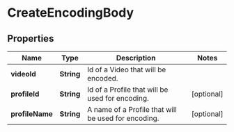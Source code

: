 
# CreateEncodingBody

## Properties
Name | Type | Description | Notes
------------ | ------------- | ------------- | -------------
**videoId** | **String** | Id of a Video that will be encoded. | 
**profileId** | **String** | Id of a Profile that will be used for encoding. |  [optional]
**profileName** | **String** | A name of a Profile that will be used for encoding. |  [optional]



